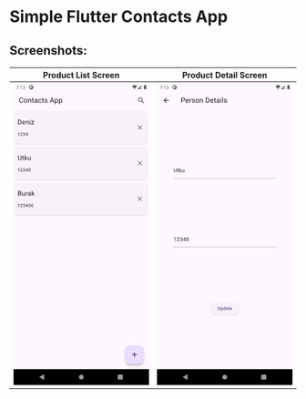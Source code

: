 # Simple Flutter Contacts App

## Screenshots:

| Product List Screen                   | Product Detail Screen                   |
| ------------------------------------- | --------------------------------------- |
| ![Product List](/img/Screenshot1.png) | ![Product Detail](/img/Screenshot2.png) |
